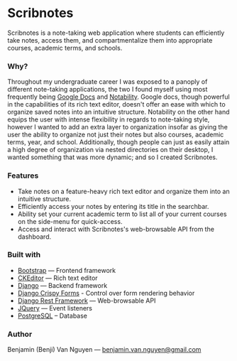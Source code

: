 # Scribnotes

Scribnotes is a note-taking web application where students can efficiently take notes, access them, and compartmentalize them into appropriate courses, academic terms, and schools.

### Why?

Throughout my undergraduate career I was exposed to a panoply of different note-taking applications, the two I found myself using most frequently being [Google Docs](https://docs.google.com/document/u/0/) and [Notability](https://www.gingerlabs.com/). Google docs, though powerful in the capabilities of its rich text editor, doesn't offer an ease with which to organize saved notes into an intuitive structure. Notability on the other hand equips the user with intense flexibility in regards to note-taking style, however I wanted to add an extra layer to organization insofar as giving the user the ability to organize not just their notes but also courses, academic terms, year, and school. Additionally, though people can just as easily attain a high degree of organization via nested directories on their desktop, I wanted something that was more dynamic; and so I created Scribnotes.

### Features

* Take notes on a feature-heavy rich text editor and organize them into an intuitive structure.
* Efficiently access your notes by entering its title in the searchbar.
* Ability set your current academic term to list all of your current courses on the side-menu for quick-access.
* Access and interact with Scribnotes's web-browsable API from the dashboard.

### Built with

* [Bootstrap](https://getbootstrap.com/) — Frontend framework
* [CKEditor](https://ckeditor.com/) — Rich text editor
* [Django](https://www.djangoproject.com/) — Backend framework
* [Django Crispy Forms](https://django-crispy-forms.readthedocs.io/en/latest/) - Control over form rendering behavior
* [Django Rest Framework](https://www.django-rest-framework.org/) — Web-browsable API
* [JQuery](https://jquery.com/) — Event listeners
* [PostgreSQL](https://www.postgresql.org/) – Database


### Author

Benjamin (Benji) Van Nguyen — benjamin.van.nguyen@gmail.com
